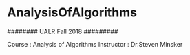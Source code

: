 # AnalysisOfAlgorithms


######## UALR Fall 2018 #########

Course : Analysis of Algorithms
Instructor : Dr.Steven Minsker
